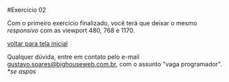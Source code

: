 #Exercício 02

Com o primeiro exercício finalizado, você terá que deixar o mesmo _responsivo_ com as viewport 480, 768 e 1170.
	
[voltar para tela inicial](https://github.com/gustavomathias/bighouseweb/blob/master/README.md)

Qualquer dúvida, entre em contato pelo e-mail gustavo.soares@bighouseweb.com.br, com o assunto "vaga programador". _*se aspas_

